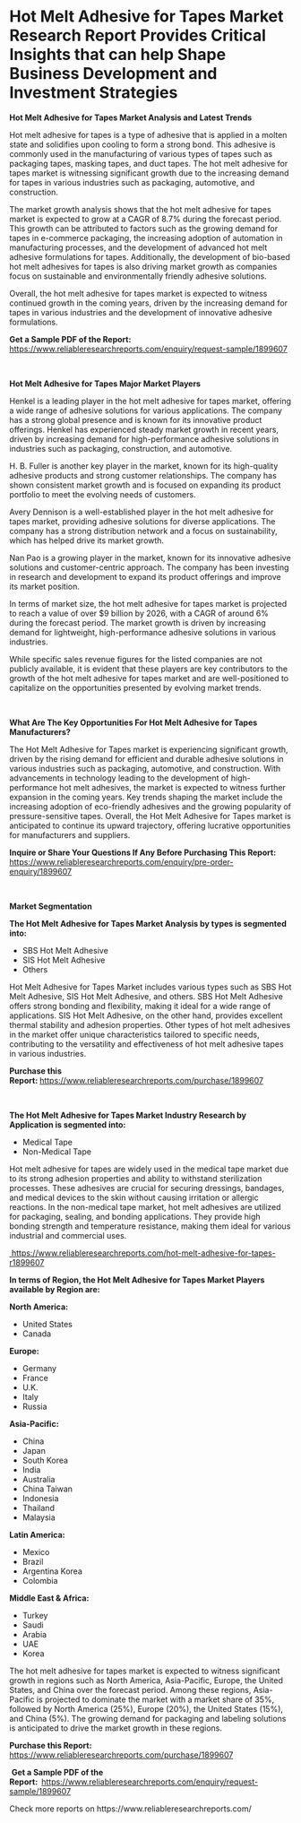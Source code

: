 <p><h1>Hot Melt Adhesive for Tapes Market Research Report Provides Critical Insights that can help Shape Business Development and Investment Strategies</h1></p><p><strong>Hot Melt Adhesive for Tapes Market Analysis and Latest Trends</strong></p>
<p><p>Hot melt adhesive for tapes is a type of adhesive that is applied in a molten state and solidifies upon cooling to form a strong bond. This adhesive is commonly used in the manufacturing of various types of tapes such as packaging tapes, masking tapes, and duct tapes. The hot melt adhesive for tapes market is witnessing significant growth due to the increasing demand for tapes in various industries such as packaging, automotive, and construction.</p><p>The market growth analysis shows that the hot melt adhesive for tapes market is expected to grow at a CAGR of 8.7% during the forecast period. This growth can be attributed to factors such as the growing demand for tapes in e-commerce packaging, the increasing adoption of automation in manufacturing processes, and the development of advanced hot melt adhesive formulations for tapes. Additionally, the development of bio-based hot melt adhesives for tapes is also driving market growth as companies focus on sustainable and environmentally friendly adhesive solutions.</p><p>Overall, the hot melt adhesive for tapes market is expected to witness continued growth in the coming years, driven by the increasing demand for tapes in various industries and the development of innovative adhesive formulations.</p></p>
<p><strong>Get a Sample PDF of the Report:&nbsp;</strong> <a href="https://www.reliableresearchreports.com/enquiry/request-sample/1899607">https://www.reliableresearchreports.com/enquiry/request-sample/1899607</a></p>
<p>&nbsp;</p>
<p><strong>Hot Melt Adhesive for Tapes Major Market Players</strong></p>
<p><p>Henkel is a leading player in the hot melt adhesive for tapes market, offering a wide range of adhesive solutions for various applications. The company has a strong global presence and is known for its innovative product offerings. Henkel has experienced steady market growth in recent years, driven by increasing demand for high-performance adhesive solutions in industries such as packaging, construction, and automotive.</p><p>H. B. Fuller is another key player in the market, known for its high-quality adhesive products and strong customer relationships. The company has shown consistent market growth and is focused on expanding its product portfolio to meet the evolving needs of customers.</p><p>Avery Dennison is a well-established player in the hot melt adhesive for tapes market, providing adhesive solutions for diverse applications. The company has a strong distribution network and a focus on sustainability, which has helped drive its market growth.</p><p>Nan Pao is a growing player in the market, known for its innovative adhesive solutions and customer-centric approach. The company has been investing in research and development to expand its product offerings and improve its market position.</p><p>In terms of market size, the hot melt adhesive for tapes market is projected to reach a value of over $9 billion by 2026, with a CAGR of around 6% during the forecast period. The market growth is driven by increasing demand for lightweight, high-performance adhesive solutions in various industries. </p><p>While specific sales revenue figures for the listed companies are not publicly available, it is evident that these players are key contributors to the growth of the hot melt adhesive for tapes market and are well-positioned to capitalize on the opportunities presented by evolving market trends.</p></p>
<p>&nbsp;</p>
<p><strong>What Are The Key Opportunities For Hot Melt Adhesive for Tapes Manufacturers?</strong></p>
<p><p>The Hot Melt Adhesive for Tapes market is experiencing significant growth, driven by the rising demand for efficient and durable adhesive solutions in various industries such as packaging, automotive, and construction. With advancements in technology leading to the development of high-performance hot melt adhesives, the market is expected to witness further expansion in the coming years. Key trends shaping the market include the increasing adoption of eco-friendly adhesives and the growing popularity of pressure-sensitive tapes. Overall, the Hot Melt Adhesive for Tapes market is anticipated to continue its upward trajectory, offering lucrative opportunities for manufacturers and suppliers.</p></p>
<p><strong>Inquire or Share Your Questions If Any Before Purchasing This Report:</strong> <a href="https://www.reliableresearchreports.com/enquiry/pre-order-enquiry/1899607">https://www.reliableresearchreports.com/enquiry/pre-order-enquiry/1899607</a></p>
<p>&nbsp;</p>
<p><strong>Market Segmentation</strong></p>
<p><strong>The Hot Melt Adhesive for Tapes Market Analysis by types is segmented into:</strong></p>
<p><ul><li>SBS Hot Melt Adhesive</li><li>SIS Hot Melt Adhesive</li><li>Others</li></ul></p>
<p><p>Hot Melt Adhesive for Tapes Market includes various types such as SBS Hot Melt Adhesive, SIS Hot Melt Adhesive, and others. SBS Hot Melt Adhesive offers strong bonding and flexibility, making it ideal for a wide range of applications. SIS Hot Melt Adhesive, on the other hand, provides excellent thermal stability and adhesion properties. Other types of hot melt adhesives in the market offer unique characteristics tailored to specific needs, contributing to the versatility and effectiveness of hot melt adhesive tapes in various industries.</p></p>
<p><strong>Purchase this Report:&nbsp;</strong><a href="https://www.reliableresearchreports.com/purchase/1899607">https://www.reliableresearchreports.com/purchase/1899607</a></p>
<p>&nbsp;</p>
<p><strong>The Hot Melt Adhesive for Tapes Market Industry Research by Application is segmented into:</strong></p>
<p><ul><li>Medical Tape</li><li>Non-Medical Tape</li></ul></p>
<p><p>Hot melt adhesive for tapes are widely used in the medical tape market due to its strong adhesion properties and ability to withstand sterilization processes. These adhesives are crucial for securing dressings, bandages, and medical devices to the skin without causing irritation or allergic reactions. In the non-medical tape market, hot melt adhesives are utilized for packaging, sealing, and bonding applications. They provide high bonding strength and temperature resistance, making them ideal for various industrial and commercial uses.</p></p>
<p><a href="https://www.reliableresearchreports.com/hot-melt-adhesive-for-tapes-r1899607">&nbsp;https://www.reliableresearchreports.com/hot-melt-adhesive-for-tapes-r1899607</a></p>
<p><strong>In terms of Region, the Hot Melt Adhesive for Tapes Market Players available by Region are:</strong></p>
<p>
    <p> <strong> North America: </strong>
        <ul>
            <li>United States</li>
            <li>Canada</li>
        </ul>
        </p> 
    <p> <strong> Europe: </strong>
        <ul>
            <li>Germany</li>
            <li>France</li>
            <li>U.K.</li>
            <li>Italy</li>
            <li>Russia</li>
        </ul>
        </p> 
    <p> <strong> Asia-Pacific: </strong>
        <ul>
            <li>China</li>
            <li>Japan</li>
            <li>South Korea</li>
            <li>India</li>
            <li>Australia</li>
            <li>China Taiwan</li>
            <li>Indonesia</li>
            <li>Thailand</li>
            <li>Malaysia</li>
        </ul>
        </p> 
    <p> <strong> Latin America: </strong>
        <ul>
            <li>Mexico</li>
            <li>Brazil</li>
            <li>Argentina Korea</li>
            <li>Colombia</li>
        </ul>
        </p> 
    <p> <strong> Middle East & Africa: </strong>
        <ul>
            <li>Turkey</li>
            <li>Saudi</li>
            <li>Arabia</li>
            <li>UAE</li>
            <li>Korea</li>
        </ul>
    </p>
    </p>
<p><p>The hot melt adhesive for tapes market is expected to witness significant growth in regions such as North America, Asia-Pacific, Europe, the United States, and China over the forecast period. Among these regions, Asia-Pacific is projected to dominate the market with a market share of 35%, followed by North America (25%), Europe (20%), the United States (15%), and China (5%). The growing demand for packaging and labeling solutions is anticipated to drive the market growth in these regions.</p></p>
<p><strong>Purchase this Report: </strong><a href="https://www.reliableresearchreports.com/purchase/1899607">https://www.reliableresearchreports.com/purchase/1899607</a></p>
<p>&nbsp;<strong>Get a Sample PDF of the Report:&nbsp;&nbsp;</strong><a href="https://www.reliableresearchreports.com/enquiry/request-sample/1899607">https://www.reliableresearchreports.com/enquiry/request-sample/1899607</a></p>
<p><strong></strong></p>
<p>Check more reports on https://www.reliableresearchreports.com/</p>
